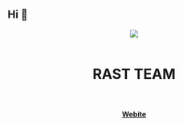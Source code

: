 ## Hi 🙌

<center><img src="https://avatars.githubusercontent.com/u/105214374?s=200&v=4"></img></center>
<br>
<center><h1>RAST TEAM</h1></center>
<br>
<center><h4><a href="https://rast.cloudns.ph/">Webite</a></h4></center>
